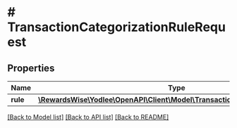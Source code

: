 # # TransactionCategorizationRuleRequest

## Properties

Name | Type | Description | Notes
------------ | ------------- | ------------- | -------------
**rule** | [**\RewardsWise\Yodlee\OpenAPI\Client\Model\TransactionCategorizationRuleInfo**](TransactionCategorizationRuleInfo.md) |  |

[[Back to Model list]](../../README.md#models) [[Back to API list]](../../README.md#endpoints) [[Back to README]](../../README.md)
